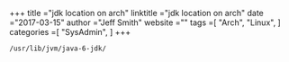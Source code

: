 +++ 
title ="jdk location on arch" 
linktitle ="jdk location on arch" 
date ="2017-03-15" 
author ="Jeff Smith"
website ="" 
tags =[ "Arch", "Linux",  ] 
categories =[ "SysAdmin",  ] 
+++ 

    /usr/lib/jvm/java-6-jdk/

